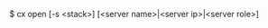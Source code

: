 <!-- post: open_usage -->


$ cx open [-s &lt;stack&gt;] [&lt;server name&gt;|&lt;server ip&gt;|&lt;server role&gt;]
